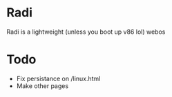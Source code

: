 # Radi
Radi is a lightweight (unless you boot up v86 lol) webos 

# Todo 
- Fix persistance on /linux.html 
- Make other pages 